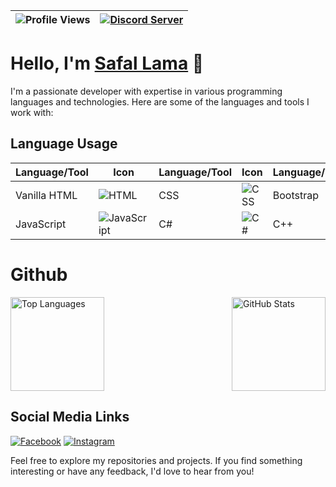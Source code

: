 | ![Profile Views](https://komarev.com/ghpvc/?username=happilli&color=brightgreen) | [![Discord Server](https://img.shields.io/discord/your-discord-server-ID?label=Join%20our%20Discord%20Server&logo=discord&logoColor=white&labelColor=7289DA&color=2c2f33)](https://discord.gg/eUn3bWJTqN) |
| --- | --- |

# Hello, I'm [Safal Lama](https://happilli.github.io) 👋

I'm a passionate developer with expertise in various programming languages and technologies. Here are some of the languages and tools I work with:

## Language Usage

<div align="center">

| Language/Tool | Icon | Language/Tool | Icon | Language/Tool | Icon | Language/Tool | Icon | Language/Tool | Icon |
| --- | --- | --- | --- | --- | --- | --- | --- | --- | --- |
| Vanilla HTML | ![HTML](https://img.icons8.com/color/96/000000/html-5.png) | CSS | ![CSS](https://img.icons8.com/color/96/000000/css3.png) | Bootstrap | ![Bootstrap](https://img.icons8.com/color/96/000000/bootstrap.png) | Flask API | ![Flask](https://img.icons8.com/officel/96/000000/api-settings.png) | ReactJS | ![ReactJS](https://img.icons8.com/officel/96/000000/react.png) |
| JavaScript | ![JavaScript](https://img.icons8.com/color/96/000000/javascript.png) | C# | ![C#](https://img.icons8.com/color/96/000000/c-sharp-logo.png) | C++ | ![C++](https://img.icons8.com/color/96/000000/c-plus-plus-logo.png) | C | ![C](https://img.icons8.com/color/96/000000/c-programming.png) | Python | ![Python](https://img.icons8.com/color/96/000000/python.png) |

</div>

# Github 

<div style="display: flex; align-items: center; justify-content: space-between;">
  <a href="https://github.com/happilli">
    <img src="https://github-readme-stats.vercel.app/api/top-langs/?username=happilli&layout=compact&theme=midnight-purple" alt="Top Languages" height="150">
  </a>
  
  <a href="https://github.com/happilli">
    <img src="https://github-readme-stats.vercel.app/api?username=happilli&layout=compact&show_icons=true&theme=midnight-purple" alt="GitHub Stats" height="150">
  </a>
</div>


## Social Media Links

[![Facebook](https://img.icons8.com/color/48/000000/facebook.png)](https://www.facebook.com/kakarot.208)
[![Instagram](https://img.icons8.com/color/48/000000/instagram-new.png)](https://www.instagram.com/happili_)

Feel free to explore my repositories and projects. If you find something interesting or have any feedback, I'd love to hear from you!
